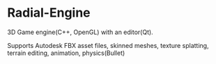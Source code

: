 Radial-Engine
=============

3D Game engine(C++, OpenGL) with an editor(Qt).

Supports Autodesk FBX asset files, skinned meshes, texture splatting, terrain editing, animation, physics(Bullet)
